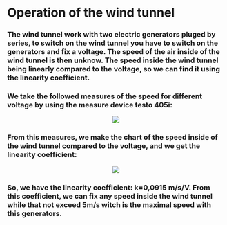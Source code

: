 # Operation of the wind tunnel
### The wind tunnel work with two electric generators pluged by series, to switch on the wind tunnel you have to switch on the generators and fix a voltage. The speed of the air inside of the wind tunnel is then unknow. The speed inside the wind tunnel being linearly compared to the voltage, so we can find it using the linearity coefficient.  
### We take the followed measures of the speed for different voltage by using the  measure device testo 405i: 
<p align="center">
  <img src="https://user-images.githubusercontent.com/104587276/166726633-982b5b23-e235-4d93-97de-1e32b9c25ca0.png"/>
</p>  

### From this measures, we make the chart of the speed inside of the wind tunnel compared to the voltage, and we get the linearity coefficient:  
<p align="center">
  <img src="https://user-images.githubusercontent.com/104587276/166726834-45799595-1c08-4810-9092-f3cf6fead670.png"/>
</p>

### So, we have the linearity coefficient: k=0,0915 m/s/V. From this coefficient, we can fix any speed inside the wind tunnel while that not exceed 5m/s witch is the maximal speed with this generators.
